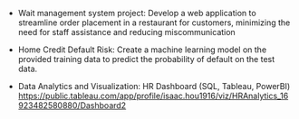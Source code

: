 - Wait management system project: Develop a web application to streamline order placement in a restaurant for customers, minimizing the need for staff assistance and reducing miscommunication
  
- Home Credit Default Risk: Create a machine learning model on the provided training data to predict the probability of default on the test data.

- Data Analytics and Visualization: HR Dashboard (SQL, Tableau, PowerBI)
https://public.tableau.com/app/profile/isaac.hou1916/viz/HRAnalytics_16923482580880/Dashboard2
